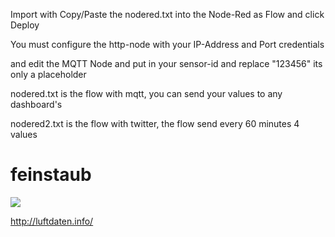 Import with Copy/Paste the nodered.txt into the Node-Red as Flow and click Deploy

You must configure the http-node with your IP-Address and Port credentials 

and edit the MQTT Node and put in your sensor-id and replace "123456" its only a placeholder


nodered.txt is the flow with mqtt, you can send your values to any dashboard's

nodered2.txt is the flow with twitter, the flow send every 60 minutes 4 values

# feinstaub

<img src="http://luftdaten.info/wp-content/uploads/2017/03/feinstaub-sensor.jpg">

<a href="http://luftdaten.info/">http://luftdaten.info/</a>
